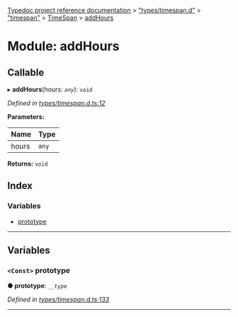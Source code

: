 [Typedoc project reference documentation](../README.md) > ["types/timespan.d"](../modules/_types_timespan_d_.md) > ["timespan"](../modules/_types_timespan_d_._timespan_.md) > [TimeSpan](../classes/_types_timespan_d_._timespan_.timespan.md) > [addHours](../modules/_types_timespan_d_._timespan_.timespan.addhours.md)

# Module: addHours

## Callable
▸ **addHours**(hours: *`any`*): `void`

*Defined in [types/timespan.d.ts:12](https://github.com/DocuWare/REST-Sample-TS/blob/0222c3e/src/types/timespan.d.ts#L12)*

**Parameters:**

| Name | Type |
| ------ | ------ |
| hours | `any` |

**Returns:** `void`

## Index

### Variables

* [prototype](_types_timespan_d_._timespan_.timespan.addhours.md#prototype)

---

## Variables

<a id="prototype"></a>

### `<Const>` prototype

**● prototype**: *`__type`*

*Defined in [types/timespan.d.ts:133](https://github.com/DocuWare/REST-Sample-TS/blob/0222c3e/src/types/timespan.d.ts#L133)*

___

